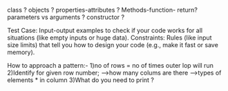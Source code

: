 class ?
objects ?
properties-attributes ?
Methods-function- return?
parameters vs arguments ?
constructor ?


Test Case: Input-output examples to check if your code works for all situations (like empty inputs or huge data).
Constraints: Rules (like input size limits) that tell you how to design your code (e.g., make it fast or save memory).


How to approach a pattern:-
1)no of rows = no of times outer lop will run
2)Identify for given row number;
  -->how many colums are there 
  -->types of elements * in column 
3)What do you need to print ?
